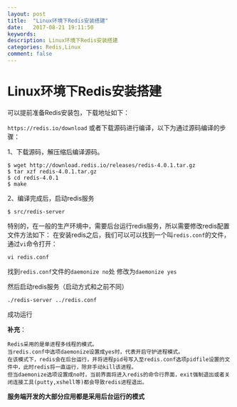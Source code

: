```yaml
---
layout: post
title:  "Linux环境下Redis安装搭建"
date:   2017-08-21 19:11:50
keywords: 
description: Linux环境下Redis安装搭建
categories: Redis,Linux
comment: false
---
```

# Linux环境下Redis安装搭建

可以提前准备Redis安装包，下载地址如下：

`https://redis.io/download`
或者下载源码进行编译，以下为通过源码编译的步骤：

1、下载源码，解压缩后编译源码。

```
$ wget http://download.redis.io/releases/redis-4.0.1.tar.gz
$ tar xzf redis-4.0.1.tar.gz
$ cd redis-4.0.1
$ make
```
2、编译完成后，启动redis服务

`$ src/redis-server`

特别的，在一般的生产环境中，需要后台运行redis服务，所以需要修改redis配置文件方法如下： 
在安装redis之后，我们可以可以找到一个叫`redis.conf`的文件，通过`vi`命令打开：
```
vi redis.conf
```
找到`redis.conf`文件的`daemonize no`处 
修改为`daemonize yes`

然后启动redis服务（启动方式和之前不同）

`./redis-server ../redis.conf`

成功运行

**补充**：

```
Redis采用的是单进程多线程的模式。
当redis.conf中选项daemonize设置成yes时，代表开启守护进程模式。
在该模式下，redis会在后台运行，并将进程pid号写入至redis.conf选项pidfile设置的文件中，此时redis将一直运行，除非手动kill该进程。
但当daemonize选项设置成no时，当前界面将进入redis的命令行界面，exit强制退出或者关闭连接工具(putty,xshell等)都会导致redis进程退出。
```
**服务端开发的大部分应用都是采用后台运行的模式**


